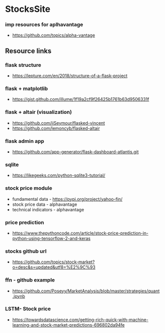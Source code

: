 # StocksSite

### imp resources for aplhavantage
* https://github.com/topics/alpha-vantage

## Resource links
### flask structure
* https://lepture.com/en/2018/structure-of-a-flask-project

### flask + matplotlib
* https://gist.github.com/illume/1f19a2cf9f26425b1761b63d9506331f

### flask + altair (visualization) 
* https://github.com/iiSeymour/flasked-vincent
* https://github.com/lemoncyb/flasked-altair

### flask admin app
* https://github.com/app-generator/flask-dashboard-atlantis.git

### sqlite
* https://likegeeks.com/python-sqlite3-tutorial/

### stock price module
* fundamental data - https://pypi.org/project/yahoo-fin/
* stock price data - alphavantage
* technical indicators - alphavantage


### price prediction
* https://www.thepythoncode.com/article/stock-price-prediction-in-python-using-tensorflow-2-and-keras

### stocks github url
* https://github.com/topics/stock-market?o=desc&s=updated&utf8=%E2%9C%93

### ffn - github example
* https://github.com/Poseyy/MarketAnalysis/blob/master/strategies/quant.ipynb

### LSTM- Stock price
* https://towardsdatascience.com/getting-rich-quick-with-machine-learning-and-stock-market-predictions-696802da94fe
